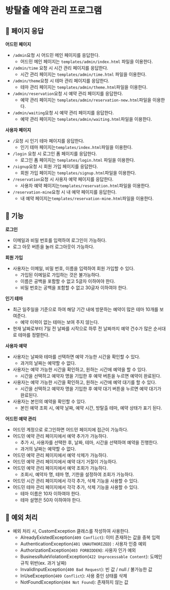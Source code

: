 # 방탈출 예약 관리 프로그램

## 📌 페이지 응답

**어드민 페이지**

- `/admin`요청 시 어드민 메인 페이지를 응답한다.
    - 어드민 메인 페이지는 `templates/admin/index.html` 파일을 이용한다.
- `/admin/time` 요청 시 시간 관리 페이지를 응답한다.
    - 시간 관리 페이지는 `templates/admin/time.html` 파일을 이용한다.
- `/admin/theme`요청 시 테마 관리 페이지를 응답한다.
    - 테마 관리 페이지는 `templates/admin/theme.html`파일을 이용한다.
- `/admin/reservation`요청 시 예약 관리 페이지를 응답한다.
    - 예약 관리 페이지는 `templates/admin/reservation-new.html`파일을 이용한다.
- `/admin/waiting`요청 시 예약 관리 페이지를 응답한다.
  - 예약 관리 페이지는 `templates/admin/waiting.html`파일을 이용한다.

**사용자 페이지**

- `/`요청 시 인기 테마 페이지를 응답한다.
    - 인기 테마 페이지는`templates/index.html`파일을 이용한다.
- `/login` 요청 시 로그인 폼 페이지를 응답한다.
    - 로그인 폼 페이지는 `templates/login.html` 파일을 이용한다.
- `/signup`요청 시 회원 가입 페이지를 응답한다.
    - 회원 가입 페이지는 `templates/signup.html`파일을 이용한다.
- `/reservation`요청 시 사용자 예약 페이지를 응답한다.
    - 사용자 예약 페이지는`templates/reservation.html`파일을 이용한다.
- `/reservation-mine`요청 시 내 예약 페이지를 응답한다.
    - 내 예약 페이지는`templates/reservation-mine.html`파일을 이용한다.

## 📌 기능

**로그인**

- 이메일과 비밀 번호를 입력하여 로그인이 가능하다.
- 로그 아웃 버튼을 눌러 로그아웃이 가능하다.

**회원 가입**

- 사용자는 이메일, 비밀 번호, 이름을 입력하여 회원 가입할 수 있다.
    - 가입된 이메일로 가입하는 것은 불가능하다.
    - 이름은 공백을 포함할 수 없고 5글자 이하여야 한다.
    - 비밀 번호는 공백을 포함할 수 없고 30글자 이하여야 한다.

**인기 테마**

- 최근 일주일을 기준으로 하여 해당 기간 내에 방문하는 예약이 많은 테마 10개를 보여준다.
    - 예약 이력이 없는 테마는 보여 주지 않는다.
- 현재 날짜로부터 7일 전 날짜를 시작으로 하루 전 날짜까지 예약 건수가 많은 순서대로 테마를 정렬한다.

**사용자 예약**

- 사용자는 날짜와 테마를 선택하면 예약 가능한 시간을 확인할 수 있다.
    - 과거의 날짜는 예약할 수 없다.
- 사용자는 예약 가능한 시간을 확인하고, 원하는 시간에 예약을 할 수 있다.
    - 시간을 선택하고 예약자 명을 기입한 후 예약 버튼을 누르면 예약이 완료된다.
- 사용자는 예약 가능한 시간을 확인하고, 원하는 시간에 예약 대기를 할 수 있다.
  - 시간을 선택하고 예약자 명을 기입한 후 예약 대기 버튼을 누르면 예약 대기가 완료된다.
- 사용자는 본인의 예약을 확인할 수 있다.
    - 본인 예약 조회 시, 예약 날짜, 예약 시간, 방탈출 테마, 예약 상태가 표기 된다.

**어드민 예약 관리**

- 어드민 계정으로 로그인하면 어드민 페이지에 접근이 가능하다.
- 어드민 예약 관리 페이지에서 예약 추가가 가능하다.
    - 추가 시, 사용자를 선택한 후, 날짜, 테마, 시간을 선택하여 예약을 진행한다.
    - 과거의 날짜는 예약할 수 없다.
- 어드민 예약 관리 페이지에서 예약 삭제가 가능하다.
- 어드민 예약 관리 페이지에서 예약 대기 거절이 가능하다.
- 어드민 예약 관리 페이지에서 예약 조회가 가능하다.
    - 조회시, 예약자 명, 테마 명, 기한을 설정하여 조회가 가능하다.
- 어드민 시간 관리 페이지에서 각각 추가, 삭제 기능을 사용할 수 있다.
- 어드민 테마 관리 페이지에서 각각 추가, 삭제 기능을 사용할 수 있다.
    - 테마 이름은 10자 이하여야 한다.
    - 테마 설명은 50자 이하여야 한다.

## 📌 예외 처리

- 예외 처리 시, CustomException 클래스를 작성하여 사용한다.
    - AlreadyExistedException(`409 Conflict`): 이미 존재하는 값을 중복 입력
    - AuthenticationException(`401 UNAUTHORIZED`) : 사용자 인증 예외
    - AuthorizationException(`403 FORBIDDEN`): 사용자 인가 예외
    - BusinessRuleViolationException(`422 Unprocessable Content`): 도메인 규칙 위반(ex. 과거 날짜)
    - InvalidInputException(`400 Bad Request`): 빈 값 / null / 불가능한 값
    - InUseException(`409 Conflict`): 사용 중인 상태를 삭제
    - NotFoundException(`404 Not Found`): 존재하지 않는 값
